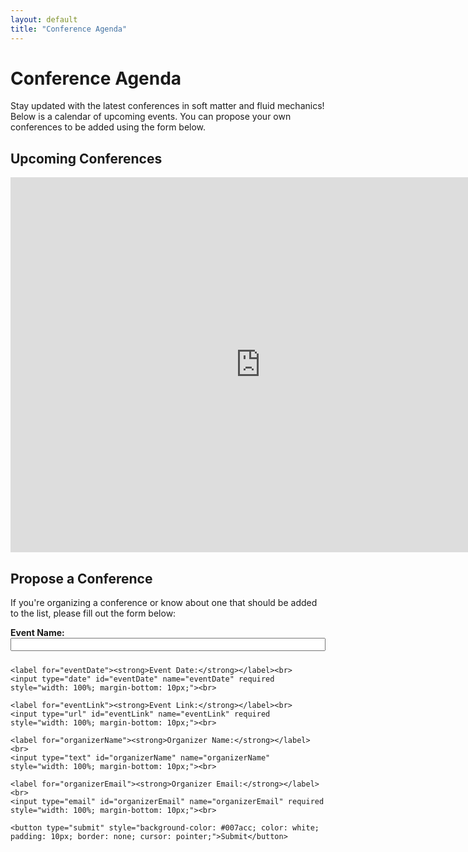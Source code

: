 ```yaml
---
layout: default
title: "Conference Agenda"
---
```

# Conference Agenda

Stay updated with the latest conferences in soft matter and fluid mechanics! Below is a calendar of upcoming events. You can propose your own conferences to be added using the form below.

## Upcoming Conferences
<iframe src="https://calendar.google.com/calendar/embed?src=63c2720c943bff10fe7eb0c4420495339de4920d8a98ec836b93ace2ec8596e7%40group.calendar.google.com&ctz=Europe%2FParis" 
  style="border: 0" width="800" height="600" 
  frameborder="0" scrolling="no">
  </iframe>
  

## Propose a Conference

If you're organizing a conference or know about one that should be added to the list, please fill out the form below:

<form action=https://formspree.io/f/manqogqk" method="POST">
    <label for="eventName"><strong>Event Name:</strong></label><br>
    <input type="text" id="eventName" name="eventName" required style="width: 100%; margin-bottom: 10px;"><br>

    <label for="eventDate"><strong>Event Date:</strong></label><br>
    <input type="date" id="eventDate" name="eventDate" required style="width: 100%; margin-bottom: 10px;"><br>

    <label for="eventLink"><strong>Event Link:</strong></label><br>
    <input type="url" id="eventLink" name="eventLink" required style="width: 100%; margin-bottom: 10px;"><br>

    <label for="organizerName"><strong>Organizer Name:</strong></label><br>
    <input type="text" id="organizerName" name="organizerName" style="width: 100%; margin-bottom: 10px;"><br>

    <label for="organizerEmail"><strong>Organizer Email:</strong></label><br>
    <input type="email" id="organizerEmail" name="organizerEmail" required style="width: 100%; margin-bottom: 10px;"><br>

    <button type="submit" style="background-color: #007acc; color: white; padding: 10px; border: none; cursor: pointer;">Submit</button>
</form>
